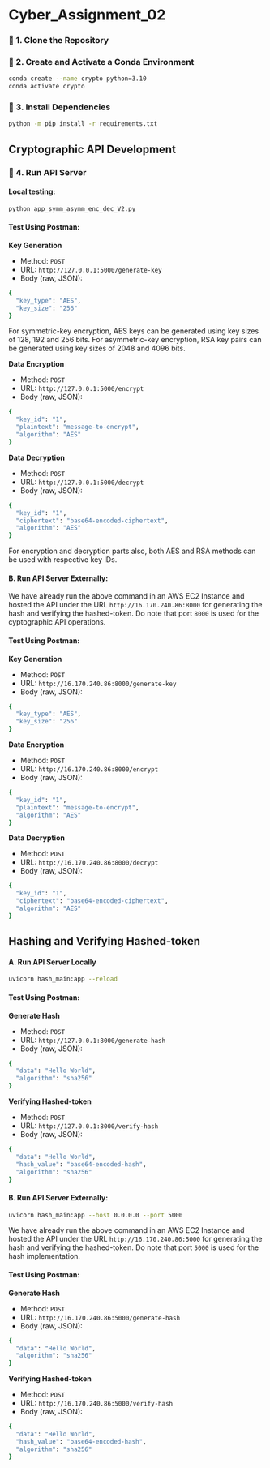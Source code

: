 # Cyber_Assignment_02

### 🔹 1. Clone the Repository

### 🔹 2. Create and Activate a Conda Environment
```bash
conda create --name crypto python=3.10
conda activate crypto
```

### 🔹 3. Install Dependencies
```bash
python -m pip install -r requirements.txt
```

## Cryptographic API Development

### 🔹 4. Run API Server
#### Local testing:
```bash
python app_symm_asymm_enc_dec_V2.py
```
#### **Test Using Postman**:

**Key Generation**
* Method: ```POST```
* URL: ```http://127.0.0.1:5000/generate-key```
* Body (raw, JSON):
```bash
{
  "key_type": "AES",
  "key_size": "256"
}
```
For symmetric-key encryption, AES keys can be generated using key sizes of 128, 192 and 256 bits. For asymmetric-key encryption, RSA key pairs can be generated using key sizes of 2048 and 4096 bits.

**Data Encryption**
* Method: ```POST```
* URL: ```http://127.0.0.1:5000/encrypt```
* Body (raw, JSON):
```bash
{
  "key_id": "1",
  "plaintext": "message-to-encrypt",
  "algorithm": "AES"
}
```

**Data Decryption**
* Method: ```POST```
* URL: ```http://127.0.0.1:5000/decrypt```
* Body (raw, JSON):
```bash
{
  "key_id": "1",
  "ciphertext": "base64-encoded-ciphertext",
  "algorithm": "AES"
}
```
For encryption and decryption parts also, both AES and RSA methods can be used with respective key IDs.

#### **B. Run API Server Externally**:
We have already run the above command in an AWS EC2 Instance and hosted the API under the URL ```http://16.170.240.86:8000``` for generating the hash and verifying the hashed-token. Do note that port `8000` is used for the cyptographic API operations. 

#### **Test Using Postman**:

**Key Generation**
* Method: ```POST```
* URL: ```http://16.170.240.86:8000/generate-key```
* Body (raw, JSON):
```bash
{
  "key_type": "AES",
  "key_size": "256"
}
```

**Data Encryption**
* Method: ```POST```
* URL: ```http://16.170.240.86:8000/encrypt```
* Body (raw, JSON):
```bash
{
  "key_id": "1",
  "plaintext": "message-to-encrypt",
  "algorithm": "AES"
}
```

**Data Decryption**
* Method: ```POST```
* URL: ```http://16.170.240.86:8000/decrypt```
* Body (raw, JSON):
```bash
{
  "key_id": "1",
  "ciphertext": "base64-encoded-ciphertext",
  "algorithm": "AES"
}
```


## Hashing and Verifying Hashed-token

#### **A. Run API Server Locally**
```bash
uvicorn hash_main:app --reload
```
#### **Test Using Postman**:

**Generate Hash**
* Method: ```POST```
* URL: ```http://127.0.0.1:8000/generate-hash```
* Body (raw, JSON):
```bash
{
  "data": "Hello World",
  "algorithm": "sha256"
}
```

**Verifying Hashed-token**
* Method: ```POST```
* URL: ```http://127.0.0.1:8000/verify-hash```
* Body (raw, JSON):
```bash
{
  "data": "Hello World",
  "hash_value": "base64-encoded-hash",
  "algorithm": "sha256"
}
```

#### **B. Run API Server Externally**:
```bash
uvicorn hash_main:app --host 0.0.0.0 --port 5000
```
We have already run the above command in an AWS EC2 Instance and hosted the API under the URL ```http://16.170.240.86:5000``` for generating the hash and verifying the hashed-token. Do note that port `5000` is used for the hash implementation. 

#### **Test Using Postman**:

**Generate Hash**
* Method: ```POST```
* URL: ```http://16.170.240.86:5000/generate-hash```
* Body (raw, JSON):
```bash
{
  "data": "Hello World",
  "algorithm": "sha256"
}
```

**Verifying Hashed-token**
* Method: ```POST```
* URL: ```http://16.170.240.86:5000/verify-hash```
* Body (raw, JSON):
```bash
{
  "data": "Hello World",
  "hash_value": "base64-encoded-hash",
  "algorithm": "sha256"
}
```
